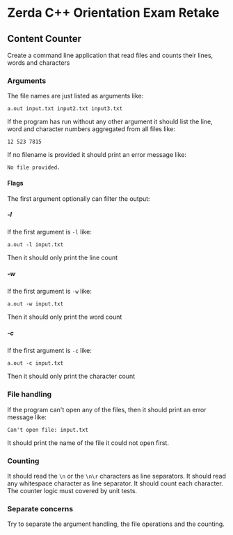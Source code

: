 # Zerda C++ Orientation Exam Retake

## Content Counter
Create a command line application that read files and counts their lines, words and characters 

### Arguments
The file names are just listed as arguments like:
```
a.out input.txt input2.txt input3.txt
```
If the program has run without any other argument it should list the line, word and character numbers aggregated from all files like:
```
12 523 7815
```

If no filename is provided it should print an error message like:
```
No file provided.
```

#### Flags
The first argument optionally can filter the output:

##### -l
If the first argument is `-l` like:
```
a.out -l input.txt
```
Then it should only print the line count

##### -w
If the first argument is `-w` like:
```
a.out -w input.txt
```
Then it should only print the word count

##### -c
If the first argument is `-c` like:
```
a.out -c input.txt
```
Then it should only print the character count

### File handling

If the program can't open any of the files, then it should print an error message like:
```
Can't open file: input.txt
```
It should print the name of the file it could not open first.


### Counting 
It should read the `\n` or the `\n\r` characters as line separators.
It should read any whitespace character as line separator. It should count each character.
The counter logic must covered by unit tests.

### Separate concerns 
Try to separate the argument handling, the file operations and the counting.

